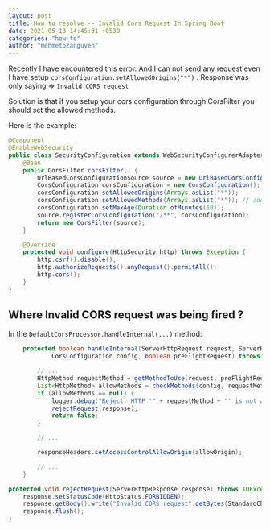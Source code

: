 ```yaml
---
layout: post
title: How to resolve -- Invalid Cors Request In Spring Boot
date: 2021-05-13 14:45:31 +0530
categories: "how-to"
author: "mehmetozanguven"
---
```


Recently I have encountered this error. And I can not send any request even I have setup `corsConfiguration.setAllowedOrigins("*")` . Response was only saying => `Invalid CORS request`

Solution is that if you setup your cors configuration through CorsFilter you should set the allowed methods.

Here is the example:

```java
@Component
@EnableWebSecurity
public class SecurityConfiguration extends WebSecurityConfigurerAdapter {
    @Bean
    public CorsFilter corsFilter() {
        UrlBasedCorsConfigurationSource source = new UrlBasedCorsConfigurationSource();
        CorsConfiguration corsConfiguration = new CorsConfiguration();
        corsConfiguration.setAllowedOrigins(Arrays.asList("*"));
        corsConfiguration.setAllowedMethods(Arrays.asList("*")); // add this line with appropriate methods for your case
        corsConfiguration.setMaxAge(Duration.ofMinutes(10));
        source.registerCorsConfiguration("/**", corsConfiguration);
        return new CorsFilter(source);
    }

    @Override
    protected void configure(HttpSecurity http) throws Exception {
        http.csrf().disable();
        http.authorizeRequests().anyRequest().permitAll();
        http.cors();
    }
}
```

## Where Invalid CORS request was being fired ?

In the `DefaultCorsProcessor.handleInternal(...)` method:

```java
	protected boolean handleInternal(ServerHttpRequest request, ServerHttpResponse response,
			CorsConfiguration config, boolean preFlightRequest) throws IOException {

		// ...
		HttpMethod requestMethod = getMethodToUse(request, preFlightRequest);
		List<HttpMethod> allowMethods = checkMethods(config, requestMethod);
		if (allowMethods == null) {
			logger.debug("Reject: HTTP '" + requestMethod + "' is not allowed");
			rejectRequest(response);
			return false;
		}

        // ...

		responseHeaders.setAccessControlAllowOrigin(allowOrigin);

		// ...
	}

protected void rejectRequest(ServerHttpResponse response) throws IOException {
	response.setStatusCode(HttpStatus.FORBIDDEN);
	response.getBody().write("Invalid CORS request".getBytes(StandardCharsets.UTF_8));
	response.flush();
}
```

